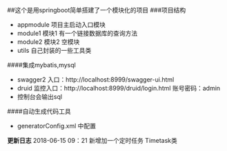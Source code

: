 ##这个是用springboot简单搭建了一个模块化的项目
###项目结构
* appmodule 项目主启动入口模块
* module1 模块1 有一个链接数据库的查询方法
* module2 模块2 空模块
* utils 自己封装的一些工具类

####集成mybatis,mysql
* swagger2 入口：http://localhost:8999/swagger-ui.html
* druid 监控入口：http://localhost:8999/druid/login.html 账号密码：admin
* 控制台会输出sql

####自动生成代码工具
* generatorConfig.xml 中配置

**更新日志**
2018-06-15 09：21
新增加一个定时任务 Timetask类 